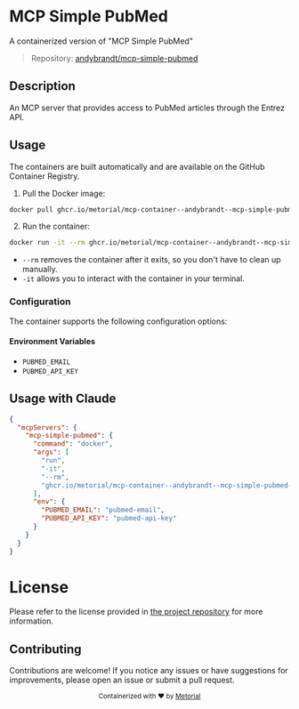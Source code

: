 
# MCP Simple PubMed

A containerized version of "MCP Simple PubMed"

> Repository: [andybrandt/mcp-simple-pubmed](https://github.com/andybrandt/mcp-simple-pubmed)

## Description

An MCP server that provides access to PubMed articles through the Entrez API.


## Usage

The containers are built automatically and are available on the GitHub Container Registry.

1. Pull the Docker image:

```bash
docker pull ghcr.io/metorial/mcp-container--andybrandt--mcp-simple-pubmed--mcp-simple-pubmed
```

2. Run the container:

```bash
docker run -it --rm ghcr.io/metorial/mcp-container--andybrandt--mcp-simple-pubmed--mcp-simple-pubmed 
```

- `--rm` removes the container after it exits, so you don't have to clean up manually.
- `-it` allows you to interact with the container in your terminal.


### Configuration

The container supports the following configuration options:




#### Environment Variables

- `PUBMED_EMAIL`
- `PUBMED_API_KEY`




## Usage with Claude

```json
{
  "mcpServers": {
    "mcp-simple-pubmed": {
      "command": "docker",
      "args": [
        "run",
        "-it",
        "--rm",
        "ghcr.io/metorial/mcp-container--andybrandt--mcp-simple-pubmed--mcp-simple-pubmed"
      ],
      "env": {
        "PUBMED_EMAIL": "pubmed-email",
        "PUBMED_API_KEY": "pubmed-api-key"
      }
    }
  }
}
```

# License

Please refer to the license provided in [the project repository](https://github.com/andybrandt/mcp-simple-pubmed) for more information.

## Contributing

Contributions are welcome! If you notice any issues or have suggestions for improvements, please open an issue or submit a pull request.

<div align="center">
  <sub>Containerized with ❤️ by <a href="https://metorial.com">Metorial</a></sub>
</div>
  